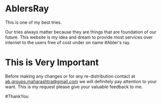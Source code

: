 # AblersRay
This is one of my best tries.

Our tries always matter because they are things that are foundation of our future.
This website is my idea and dream to provide most services over internet to the users free of cost under on name #Abler's ray.

# This is Very Important
Before making any changes or for any re-distribution contact at ab.groups.maharashtra@gmail.com we will definitely pay attention to your want.
This is my request please give your valuable feedback to me.

#ThankYou
